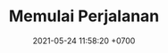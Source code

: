 ---
title: "Memulai Perjalanan"
date: 2021-05-24 11:58:20 +0700
categories: [LANTUR]
tags: [lantur]     # TAG names should always be lowercase
---